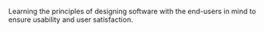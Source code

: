 Learning the principles of designing software with the end-users in mind to ensure usability and user satisfaction.

